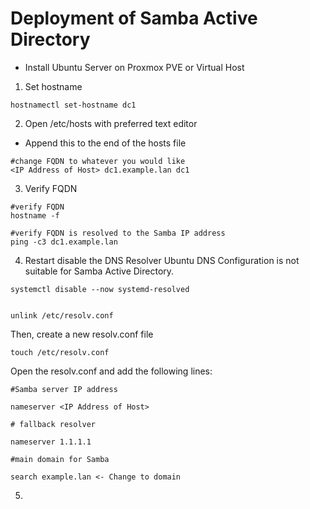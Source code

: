 # Deployment of Samba Active Directory

* Install Ubuntu Server on Proxmox PVE or Virtual Host
1. Set hostname 

```
hostnamectl set-hostname dc1
```

2. Open /etc/hosts with preferred text editor
 - Append this to the end of the hosts file

```
#change FQDN to whatever you would like 
<IP Address of Host> dc1.example.lan dc1

```

3. Verify FQDN
```
#verify FQDN
hostname -f

#verify FQDN is resolved to the Samba IP address
ping -c3 dc1.example.lan
```

4. Restart disable the DNS Resolver
Ubuntu DNS Configuration is not suitable for Samba Active Directory.

```
systemctl disable --now systemd-resolved


unlink /etc/resolv.conf
```

Then, create a new resolv.conf file

```
touch /etc/resolv.conf

```

Open the resolv.conf and add the following lines:

```
#Samba server IP address

nameserver <IP Address of Host>

# fallback resolver

nameserver 1.1.1.1

#main domain for Samba

search example.lan <- Change to domain

```
5. 